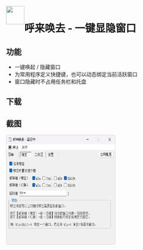<img align="left" width="50" height="50" src="data/icon.ico">

# 呼来唤去 - 一键显隐窗口

## 功能

- 一键唤起 / 隐藏窗口
- 为常用程序定义快捷键，也可以动态绑定当前活跃窗口
- 窗口隐藏时不占用任务栏和托盘

## 下载

## 截图
<img align="left" width="300" height="300" src="misc/screenshot2.png">